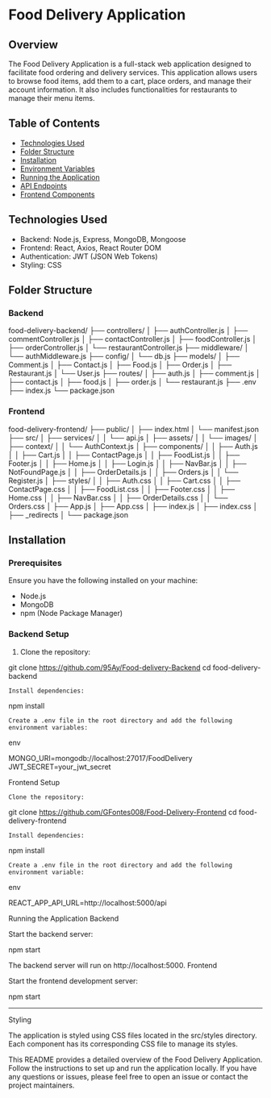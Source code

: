 # Food Delivery Application

## Overview

The Food Delivery Application is a full-stack web application designed to facilitate food ordering and delivery services. This application allows users to browse food items, add them to a cart, place orders, and manage their account information. It also includes functionalities for restaurants to manage their menu items.

## Table of Contents

- [Technologies Used](#technologies-used)
- [Folder Structure](#folder-structure)
- [Installation](#installation)
- [Environment Variables](#environment-variables)
- [Running the Application](#running-the-application)
- [API Endpoints](#api-endpoints)
- [Frontend Components](#frontend-components)

## Technologies Used

- Backend: Node.js, Express, MongoDB, Mongoose
- Frontend: React, Axios, React Router DOM
- Authentication: JWT (JSON Web Tokens)
- Styling: CSS

## Folder Structure

### Backend

food-delivery-backend/
├── controllers/
│ ├── authController.js
│ ├── commentController.js
│ ├── contactController.js
│ ├── foodController.js
│ ├── orderController.js
│ └── restaurantController.js
├── middleware/
│ └── authMiddleware.js
├── config/
│ └── db.js
├── models/
│ ├── Comment.js
│ ├── Contact.js
│ ├── Food.js
│ ├── Order.js
│ ├── Restaurant.js
│ └── User.js
├── routes/
│ ├── auth.js
│ ├── comment.js
│ ├── contact.js
│ ├── food.js
│ ├── order.js
│ └── restaurant.js
├── .env
├── index.js
└── package.json

### Frontend

food-delivery-frontend/
├── public/
│ ├── index.html
│ └── manifest.json
├── src/
│ ├── services/
│ │ └── api.js
│ ├── assets/
│ │ └── images/
│ ├── context/
│ │ └── AuthContext.js
│ ├── components/
│ │ ├── Auth.js
│ │ ├── Cart.js
│ │ ├── ContactPage.js
│ │ ├── FoodList.js
│ │ ├── Footer.js
│ │ ├── Home.js
│ │ ├── Login.js
│ │ ├── NavBar.js
│ │ ├── NotFoundPage.js
│ │ ├── OrderDetails.js
│ │ ├── Orders.js
│ │ └── Register.js
│ ├── styles/
│ │ ├── Auth.css
│ │ ├── Cart.css
│ │ ├── ContactPage.css
│ │ ├── FoodList.css
│ │ ├── Footer.css
│ │ ├── Home.css
│ │ ├── NavBar.css
│ │ ├── OrderDetails.css
│ │ └── Orders.css
│ ├── App.js
│ ├── App.css
│ ├── index.js
│ ├── index.css
│ ├── \_redirects
│ └── package.json

## Installation

### Prerequisites

Ensure you have the following installed on your machine:

- Node.js
- MongoDB
- npm (Node Package Manager)

### Backend Setup

1. Clone the repository:

git clone https://github.com/95Ay/Food-delivery-Backend
cd food-delivery-backend

    Install dependencies:

npm install

    Create a .env file in the root directory and add the following environment variables:

env

MONGO_URI=mongodb://localhost:27017/FoodDelivery
JWT_SECRET=your_jwt_secret

Frontend Setup

    Clone the repository:

git clone https://github.com/GFontes008/Food-Delivery-Frontend
cd food-delivery-frontend

    Install dependencies:

npm install

    Create a .env file in the root directory and add the following environment variable:

env

REACT_APP_API_URL=http://localhost:5000/api

Running the Application
Backend

Start the backend server:

npm start

The backend server will run on http://localhost:5000.
Frontend

Start the frontend development server:

npm start

---

Styling

The application is styled using CSS files located in the src/styles directory. Each component has its corresponding CSS file to manage its styles.

This README provides a detailed overview of the Food Delivery Application. Follow the instructions to set up and run the application locally. If you have any questions or issues, please feel free to open an issue or contact the project maintainers.
